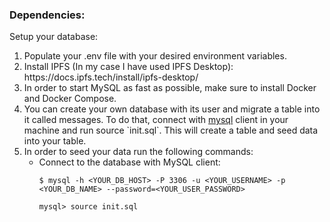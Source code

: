 ### Dependencies:
Setup your database:
<ol>
<li>Populate your .env file with your desired environment variables.
<li>Install IPFS (In my case I have used IPFS Desktop): https://docs.ipfs.tech/install/ipfs-desktop/
<li>In order to start MySQL as fast as possible, make sure to install Docker and Docker Compose.

<li>You can create your own database with its user and migrate a table into it called messages. To do that, connect with <a href="https://dev.mysql.com/doc/mysql-shell/8.0/en/mysql-shell-install-linux-quick.html">mysql</a> client in your machine and run source `init.sql`. This will create a table and seed data into your table.
<li>In order to seed your data run the following commands:
<ul>
<li>Connect to the database with MySQL client:

    $ mysql -h <YOUR_DB_HOST> -P 3306 -u <YOUR_USERNAME> -p <YOUR_DB_NAME> --password=<YOUR_USER_PASSWORD>

    mysql> source init.sql

</ul>

</ol>
